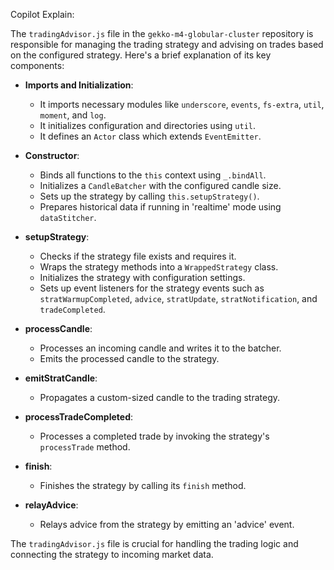 

Copilot Explain:

The `tradingAdvisor.js` file in the `gekko-m4-globular-cluster` repository is responsible for managing the trading strategy and advising on trades based on the configured strategy. Here's a brief explanation of its key components:

- **Imports and Initialization**: 
  - It imports necessary modules like `underscore`, `events`, `fs-extra`, `util`, `moment`, and `log`.
  - It initializes configuration and directories using `util`.
  - It defines an `Actor` class which extends `EventEmitter`.

- **Constructor**:
  - Binds all functions to the `this` context using `_.bindAll`.
  - Initializes a `CandleBatcher` with the configured candle size.
  - Sets up the strategy by calling `this.setupStrategy()`.
  - Prepares historical data if running in 'realtime' mode using `dataStitcher`.

- **setupStrategy**:
  - Checks if the strategy file exists and requires it.
  - Wraps the strategy methods into a `WrappedStrategy` class.
  - Initializes the strategy with configuration settings.
  - Sets up event listeners for the strategy events such as `stratWarmupCompleted`, `advice`, `stratUpdate`, `stratNotification`, and `tradeCompleted`.

- **processCandle**:
  - Processes an incoming candle and writes it to the batcher.
  - Emits the processed candle to the strategy.

- **emitStratCandle**:
  - Propagates a custom-sized candle to the trading strategy.

- **processTradeCompleted**:
  - Processes a completed trade by invoking the strategy's `processTrade` method.

- **finish**:
  - Finishes the strategy by calling its `finish` method.

- **relayAdvice**:
  - Relays advice from the strategy by emitting an 'advice' event.

The `tradingAdvisor.js` file is crucial for handling the trading logic and connecting the strategy to incoming market data.
